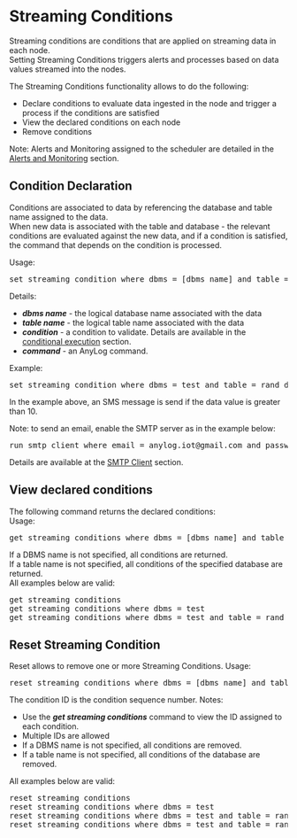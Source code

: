 
# Streaming Conditions

Streaming conditions are conditions that are applied on streaming data in each node.  
Setting Streaming Conditions triggers alerts and processes based on data values streamed into the nodes.

The Streaming Conditions functionality allows to do the following:
* Declare conditions to evaluate data ingested in the node and trigger a process if the conditions are satisfied
* View the declared conditions on each node
* Remove conditions

Note: Alerts and Monitoring assigned to the scheduler are detailed in the [Alerts and Monitoring](https://github.com/AnyLog-co/documentation/blob/master/alerts%20and%20monitoring.md#alerts-and-monitoring) section. 
 
## Condition Declaration

Conditions are associated to data by referencing the database and table name assigned to the data.  
When new data is associated with the table and database - the relevant conditions are evaluated against the new data,
and if a condition is satisfied, the command that depends on the condition is processed.  

Usage:
<pre>
set streaming condition where dbms = [dbms name] and table = [table name] if [condition] then [command]
</pre>

Details:
* ***dbms name*** - the logical database name associated with the data
* ***table name*** - the logical table name associated with the data
* ***condition*** - a condition to validate. Details are available in the [conditional execution](https://github.com/AnyLog-co/documentation/blob/master/anylog%20commands.md#conditional-execution) section.
* ***command*** - an AnyLog command.

Example:  
<pre>
set streaming condition where dbms = test and table = rand_data  if [value] > 10 then send sms to 6508147334 where gateway = tmomail.net and subject = 'Threshold temperature' and message = 'value in table rand_data is greater than 10' 
</pre>
In the example above, an SMS message is send if the data value is greater than 10.  

Note: to send an email, enable the SMTP server as in the example below:
<pre>
run smtp client where email = anylog.iot@gmail.com and password = oeiussclzecgtkxu
</pre>
Details are available at the [SMTP Client](https://github.com/AnyLog-co/documentation/blob/master/background%20processes.md#smtp-client) section.

## View declared conditions

The following command returns the declared conditions:  
Usage:
<pre>
get streaming conditions where dbms = [dbms name] and table = [table name]
</pre>

If a DBMS name is not specified, all conditions are returned.  
If a table name is not specified, all conditions of the specified database are returned.    
All examples below are valid:
<pre>
get streaming conditions
get streaming conditions where dbms = test
get streaming conditions where dbms = test and table = rand_data
</pre>

## Reset Streaming Condition
Reset allows to remove one or more Streaming Conditions.
Usage:
<pre>
reset streaming conditions where dbms = [dbms name] and table = [table name] and id = [condition id]
</pre>
The condition ID is the condition sequence number.
Notes: 
* Use the ***get streaming conditions*** command to view the ID assigned to each condition.
* Multiple IDs are allowed
* If a DBMS name is not specified, all conditions are removed.
* If a table name is not specified, all conditions of the database are removed.

All examples below are valid:
<pre>
reset streaming conditions
reset streaming conditions where dbms = test
reset streaming conditions where dbms = test and table = rand_data
reset streaming conditions where dbms = test and table = rand_data and id = 2 and id = 4
</pre>


